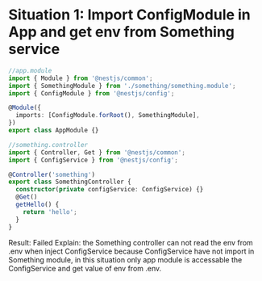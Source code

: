 # Situation 1: Import ConfigModule in App and get env from Something service

```ts
//app.module
import { Module } from '@nestjs/common';
import { SomethingModule } from './something/something.module';
import { ConfigModule } from '@nestjs/config';

@Module({
  imports: [ConfigModule.forRoot(), SomethingModule],
})
export class AppModule {}
```

```ts
//something.controller
import { Controller, Get } from '@nestjs/common';
import { ConfigService } from '@nestjs/config';

@Controller('something')
export class SomethingController {
  constructor(private configService: ConfigService) {}
  @Get()
  getHello() {
    return 'hello';
  }
}
```

Result: Failed
Explain: the Something controller can not read the env from .env when inject ConfigService because ConfigService have not import in Something module, in this situation only app module is accessable the ConfigService and get value of env from .env.
